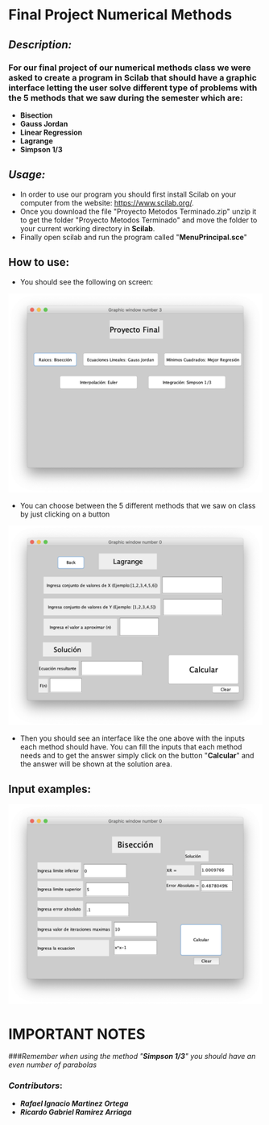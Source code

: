 # **Final Project Numerical Methods**

## *Description:*

### For our final project of our numerical methods class we were asked to create a program in Scilab that should have a graphic interface letting the user solve different type of problems with the 5 methods that we saw during the semester which are: 

* **Bisection**
* **Gauss Jordan**
* **Linear Regression**
* **Lagrange**
* **Simpson 1/3**

## *Usage:*

- In order to use our program you should first install Scilab on your computer from the website: https://www.scilab.org/.
- Once you download the file "Proyecto Metodos Terminado.zip" unzip it to get the folder "Proyecto Metodos Terminado" and move the folder to your current working directory in **Scilab**.
- Finally open scilab and run the program called "**MenuPrincipal.sce**"

## **How to use:**

- You should see the following on screen:

![Menu](./assets/Menu.png)

- You can choose between the 5 different methods that we saw on class by just clicking on a button

![Lagrange](./assets/Metodo.png)

- Then you should see an interface like the one above with the inputs each method should have. You can fill the inputs that each method needs and to get the answer simply click on the button "**Calcular**" and the answer will be shown at the solution area. 

## **Input examples:**

![Biseccion](./assets/Bis.png)

# IMPORTANT NOTES

###*Remember when using the method "**Simpson 1/3**" you should have an even number of parabolas*

### ***Contributors***:

- ***Rafael Ignacio Martinez Ortega***
- ***Ricardo Gabriel Ramirez Arriaga***
